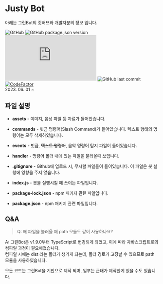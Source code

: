 # Justy Bot

아래는 그린Bot의 깃허브와 개발자분의 정보 입니다.  

![GitHub](https://img.shields.io/github/license/GreenScreen410/GreenBot-Discord?style=flat-square) ![GitHub package.json version](https://img.shields.io/github/package-json/v/GreenScreen410/GreenBot-Discord?style=flat-square) ![node-current](https://img.shields.io/node/v/discord.js?style=flat-square) ![GitHub last commit](https://img.shields.io/github/last-commit/GreenScreen410/GreenBot-Discord?style=flat-square) [![CodeFactor](https://www.codefactor.io/repository/github/greenscreen410/greenbot-discord/badge)](https://www.codefactor.io/repository/github/greenscreen410/greenbot-discord)
</br>2023. 06. 01 ~
## 파일 설명
* **assets** - 이미지, 음성 파일 등 자료가 들어있습니다.

* **commands** - 빗금 명령어(Slash Command)가 들어있습니다. 텍스트 형태의 명령어는 모두 삭제하였습니다.

* **events** - 빗금, ~~텍스트 명령어~~, 음악 명령어 탐지 파일이 들어있습니다.

* **handler** - 명령어 폴더 내에 있는 파일을 불러올때 쓰입니다.

* **.gitignore** - Github에 업로드 시, 무시할 파일들이 들어있습니다. 이 파일은 봇 실행에 영향을 주지 않습니다.

* **index.js** - 봇을 실행시킬 때 쓰이는 파일입니다.

* **package-lock.json** - npm 패키지 관련 파일입니다.

* **package.json** - npm 패키지 관련 파일입니다.

## Q&A
> Q: 왜 파일을 불러올 때 path 모듈도 같이 사용하나요?

A: 그린Bot은 v1.9.0부터 TypeScript로 변경되게 되었고, 이에 따라 자바스크립트로의 컴파일 과정이 필요해졌습니다.<br>
컴파일 시에는 dist 라는 폴더가 생기게 되는데, 폴더 경로가 고장날 수 있으므로 path 모듈을 사용하였습니다.  

모든 코드는 그린Bot을 기반으로 제작 되며, 일부는 근태가 제작한게 있을 수도 있습니다.
